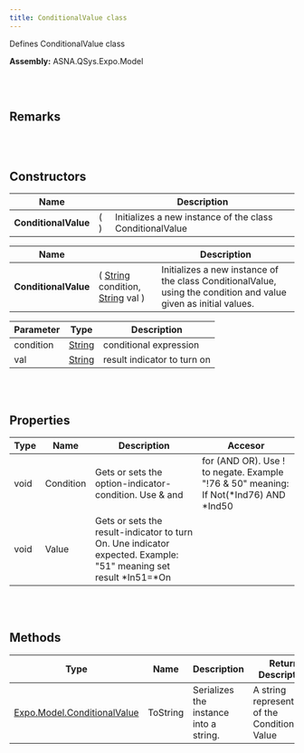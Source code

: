 ```yaml
---
title: ConditionalValue class
---
```


Defines ConditionalValue class

**Assembly:** ASNA.QSys.Expo.Model

<br>
<br>

## Remarks

<br>
<br>

## Constructors

| Name |  | Description |
| --- | --- | --- |
**ConditionalValue** | (  ) | Initializes a new instance of the class ConditionalValue


| Name |  | Description |
| --- | --- | --- |
**ConditionalValue** | ( [String](https://docs.microsoft.com/en-us/dotnet/api/system.string?view=net-5.0) condition, [String](https://docs.microsoft.com/en-us/dotnet/api/system.string?view=net-5.0) val ) | Initializes a new instance of the class ConditionalValue, using the condition and value given as initial values.


| Parameter | Type | Description
| --- | --- | ---
| condition | [String](https://docs.microsoft.com/en-us/dotnet/api/system.string?view=net-5.0) | conditional expression 
| val | [String](https://docs.microsoft.com/en-us/dotnet/api/system.string?view=net-5.0) | result indicator to turn on 


<br>
<br>

## Properties

| Type | Name | Description | Accesor
| --- | --- | --- | --- 
| void | Condition | Gets or sets the option-indicator-condition. Use & and | for (AND OR). Use ! to negate. Example "!76 & 50" meaning: If Not(*Ind76) AND *Ind50 | 
| void | Value | Gets or sets the result-indicator to turn On. Une indicator expected. Example: "51" meaning set result *In51=*On | 

<br>
<br>

## Methods

| Type | Name | Description | Return Description 
| --- | --- | --- | --- 
| [Expo.Model.ConditionalValue](/reference/asna-qsys-expo/expo-model/conditional-value.html) | ToString | Serializes the instance into a string. | A string representation of the Conditional Value

<br>
<br>

